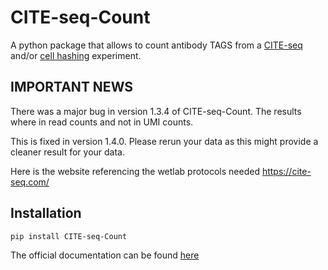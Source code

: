 # CITE-seq-Count
A python package that allows to count antibody TAGS from a [CITE-seq](https://www.nature.com/articles/nmeth.4380) and/or [cell hashing](https://www.biorxiv.org/content/early/2017/12/21/237693) experiment.


IMPORTANT NEWS
------------------------------------------
There was a major bug in version 1.3.4 of CITE-seq-Count. The results where in read counts and not in UMI counts.

This is fixed in version 1.4.0. Please rerun your data as this might provide a cleaner result for your data.

Here is the website referencing the wetlab protocols needed https://cite-seq.com/

Installation
-------------------------------------------

```
pip install CITE-seq-Count
```


The official documentation can be found [here](https://hoohm.github.io/CITE-seq-Count/)
